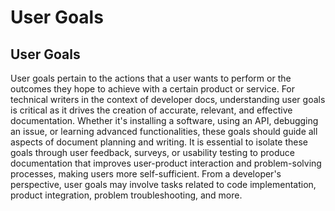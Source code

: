 # User Goals

## User Goals

User goals pertain to the actions that a user wants to perform or the outcomes they hope to achieve with a certain product or service. For technical writers in the context of developer docs, understanding user goals is critical as it drives the creation of accurate, relevant, and effective documentation. Whether it's installing a software, using an API, debugging an issue, or learning advanced functionalities, these goals should guide all aspects of document planning and writing. It is essential to isolate these goals through user feedback, surveys, or usability testing to produce documentation that improves user-product interaction and problem-solving processes, making users more self-sufficient. From a developer's perspective, user goals may involve tasks related to code implementation, product integration, problem troubleshooting, and more.